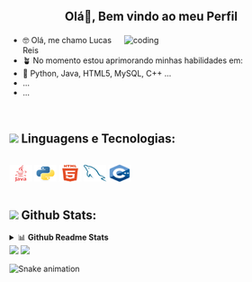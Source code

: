 ## <p align="center"> Olá👋, Bem vindo ao meu Perfil </h1>

 <img align="right" alt="coding" width="300" src="https://media2.giphy.com/media/v1.Y2lkPTc5MGI3NjExNW92b24xaDFycDZ3eTNnMHpiMDYydW5oMHhqdjU5ajltdmk5NnluaCZlcD12MV9pbnRlcm5hbF9naWZfYnlfaWQmY3Q9Zw/13HBDT4QSTpveU/giphy.gif">

- 🤓 Olá, me chamo Lucas Reis
- 🪴 No momento estou aprimorando minhas habilidades em:
- 📝 Python, Java, HTML5, MySQL, C++ ...
- ...
- ...

</br>

## <img src="https://media.giphy.com/media/j2pOGeGYKe2xCCKwfi/giphy.gif" width="40"> **Linguagens e Tecnologias**: 

 <div style="display: inline_block"><br>
  <img align="center" alt="Lucas-Java" height="30" width="40" src="https://raw.githubusercontent.com/devicons/devicon/master/icons/java/java-plain-wordmark.svg">
  <img align="center" alt="Lucas-Python" height="30" width="40" src="https://raw.githubusercontent.com/devicons/devicon/master/icons/python/python-original.svg">
  <img align="center" alt="Lucas-Python" height="30" width="40" src="https://raw.githubusercontent.com/devicons/devicon/master/icons/html5/html5-plain-wordmark.svg">
  <img align="center" alt="Lucas-Python" height="30" width="40" src="https://raw.githubusercontent.com/devicons/devicon/master/icons/mysql/mysql-original.svg">
  <img align="center" alt="Lucas-Python" height="30" width="40" src="https://raw.githubusercontent.com/devicons/devicon/master/icons/cplusplus/cplusplus-original.svg">
 </div>
 
 </br>  

 ## <img src="https://media2.giphy.com/media/v1.Y2lkPTc5MGI3NjExNDkxNWt2bjEybDIxcXZ4Z2ZjbXBzejc0ZDgwMmE0ZnUzc3I4MmQ4OCZlcD12MV9pbnRlcm5hbF9naWZfYnlfaWQmY3Q9Zw/du3J3cXyzhj75IOgvA/giphy.gif" width="40"> **Github Stats:**

<details>
  <summary>📊 <b>Github Readme Stats</b></summary>
 <br />
 <p align="center">
  <a href="https://github.com/jlucasreis">
    <img width="430" align="center" src="https://github-readme-stats.vercel.app/api?username=jlucasreis&show_icons=true&theme=codeSTACKr&include_all_commits=true&count_private=true">
  </a>
  <a href="https://github.com/jlucasreis/github-readme-stats">
    <img align="center" src="https://github-readme-stats.vercel.app/api/top-langs/?username=jlucasreis&layout=compact&langs_count=5&theme=codeSTACKr" />
  </a>
 </p>
</details>
 
 <div> 
  <a href = "https://www.joselsilvareis@gmail.com"><img src="https://img.shields.io/badge/-Gmail-%23333?style=for-the-badge&logo=gmail&logoColor=white" target="_blank"></a>
  <a href="https://www.linkedin.com/in/lucas-reis-1969/b01b5" target="_blank"><img src="https://img.shields.io/badge/-LinkedIn-%230077B5?style=for-the-badge&logo=linkedin&logoColor=white" target="_blank"></a>
  
 ![Snake animation](https://github.com/jlucasreis/jlucasreis/blob/output/github-contribution-grid-snake.svg)
  
 </div>
 
<!---
jlucasreis/jlucasreis is a ✨ special ✨ repository because its `README.md` (this file) appears on your GitHub profile.
You can click the Preview link to take a look at your changes.
--->
